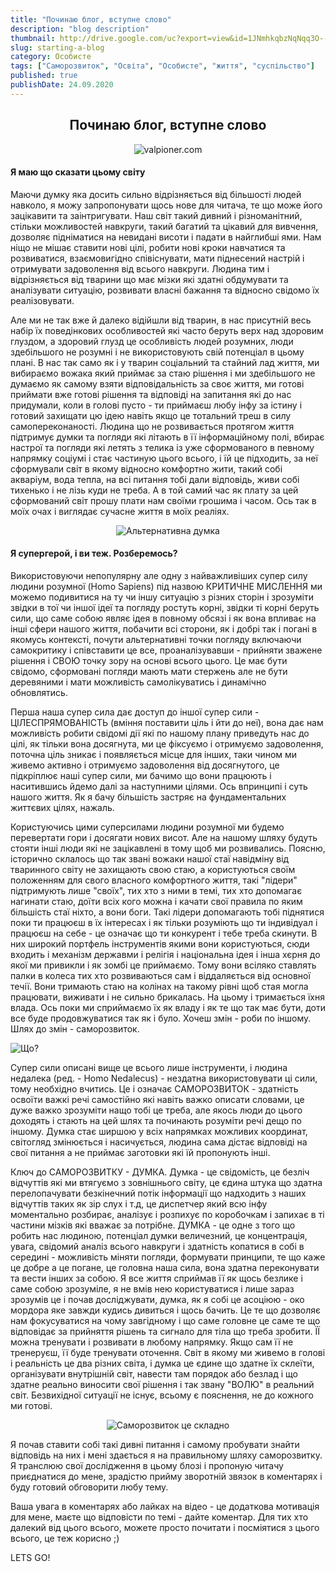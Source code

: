 ```yaml
---
title: "Починаю блог, вступне слово"
description: "blog description"
thumbnail: http://drive.google.com/uc?export=view&id=1JNmhkqbzNqNqq3O--oWv5JN5tDvxqtVY
slug: starting-a-blog
category: Особисте
tags: ["Саморозвиток", "Освіта", "Особисте", "життя", "суспільство"]
published: true
publishDate: 24.09.2020
---
```


<span style="display:block;text-align:center">

## Починаю блог, вступне слово

![valpioner.com](https://drive.google.com/uc?export=view&id=1JNmhkqbzNqNqq3O--oWv5JN5tDvxqtVY)

</span>

#### Я маю що сказати цьому світу

Маючи думку яка досить сильно відрізняється від більшості людей навколо, я можу запропонувати щось нове для читача, те що може його зацікавити та заінтригувати. Наш світ такий дивний і різноманітний, стільки можливостей навкруги, такий багатий та цікавий для вивчення, дозволяє підніматися на невидані висоти і падати в найглибші ями. Нам ніщо не мішає ставити нові цілі, робити нові кроки навчатися та розвиватися, взаємовигідно співіснувати, мати піднесений настрій і отримувати задоволення від всього навкруги. Людина тим і відрізняється від тварини що має мізки які здатні обдумувати та аналізувати ситуацію, розвивати власні бажання та відносно свідомо їх реалізовувати.

Але ми не так вже й далеко відійшли від тварин, в нас присутній весь набір їх поведінкових особливостей які часто беруть верх над здоровим глуздом, а здоровий глузд це особливість людей розумних, люди здебільшого не розумні і не використовують свій потенціал в цьому плані. В нас так само як і у тварин соціальний та стайний лад життя, ми вибираємо вожака який приймає за стаю рішення і ми здебільшого не думаємо як самому взяти відповідальність за своє життя, ми готові приймати вже готові рішення та відповіді на запитання які до нас придумали, коли в голові пусто - ти приймаєш любу інфу за істину і готовий захищати цю ідею навіть якщо це тотальний треш в силу самопереконаності. Людина що не розвивається протягом життя підтримує думки та погляди які літають в її інформаційному полі, вбирає настрої та погляди які летять з телика із уже сформованого в певному напрямку соціумі і стає частиную цього всього, і їй це підходить, за неї сформували світ в якому відносно комфортно жити, такий собі акваріум, вода тепла, на всі питання тобі дали відповідь, живи собі тихенько і не лізь куди не треба. А в той самий час як плату за цей сформований світ прошу плати нам своїми грошима і часом. Ось так в моїх очах і виглядає сучасне життя в моїх реаліях.

<span style="display:block;text-align:center">

![Альтернативна думка](https://drive.google.com/uc?export=view&id=1TyI7oDT9KNtPZSPS2L2n4JTqqX1Bz4sZ)

</span>

#### Я супергерой, і ви теж. Розберемось?

Використовуючи непопулярну але одну з найважливіших супер силу людини розумної (Homo Sapiens) під назвою КРИТИЧНЕ МИСЛЕННЯ ми можемо подивитися на ту чи іншу ситуацію з різних сторін і зрозуміти звідки в тої чи іншої ідеї та погляду ростуть корні, звідки ті корні беруть сили, що саме собою являє ідея в повному обсязі і як вона впливає на інші сфери нашого життя, побачити всі сторони, як і добрі так і погані в якомусь контексті, почути альтернативні точки погляду включаючи самокритику і співставити це все, проаналізувавши - прийняти зважене рішення і СВОЮ точку зору на основі всього цього. Це має бути свідомо, сформовані погляди мають мати стержень але не бути деревяними і мати можливість самолікуватись і динамічно обновлятись.

Перша наша супер сила дає доступ до іншої супер сили - ЦІЛЕСПРЯМОВАНІСТЬ (вміння поставити ціль і йти до неї), вона дає нам можливість робити свідомі дії які по нашому плану приведуть нас до цілі, як тільки вона досягнута, ми це фіксуємо і отримуємо задоволення, поточна ціль зникає і появляється місце для інших, таки чином ми живемо активно і отримуємо задоволення від досягнутого, це підкріплює наші супер сили, ми бачимо що вони працюють і наситившись йдемо далі за наступними цілями. Ось впринципі і суть нашого життя. Як я бачу більшість застряє на фундаментальних життєвих цілях, нажаль.

Користуючись цими суперсилами людини розумної ми будемо перевертати гори і досягати нових висот. Але на нашому шляху будуть стояти інші люди які не зацікавлені в тому щоб ми розвивались. Поясню, історично склалось що так звані вожаки нашої стаї навідміну від тваринного світу не захищають свою стаю, а користуються своїм положенням для свого власного комфортного життя, такі "лідери" підтримують лише "своїх", тих хто з ними в темі, тих хто допомагає нагинати стаю, доїти всіх кого можна і качати свої правила по яким більшість стаї ніхто, а вони боги. Такі лідери допомагають тобі піднятися поки ти працюєш в їх інтересах і як тільки розуміють що ти індивідуал і працюєш на себе - це означає що ти конкурент і тебе треба скинути. В них широкий портфель інструментів якими вони користуються, сюди входить і механізм державми і релігія і національна ідея і інша хєрня до якої ми привикли і як зомбі це приймаємо. Тому вони всіляко ставлять палки в колеса тих хто розвиваються сам і віддаляється від основної течії. Вони тримають стаю на колінах на такому рівні щоб стая могла працювати, виживати і не сильно брикалась. На цьому і тримається їхня влада. Ось поки ми сприймаємо їх як владу і як те що так має бути, доти все буде продовжуватися так як і було. Хочеш змін - роби по іншому. Шлях до змін - саморозвиток.

![Що?](https://memegenerator.net/img/instances/27706260.jpg?style=centerme)

Супер сили описані вище це всього лише інструменти, і людина недалека (ред. - Homo Nedalecus) - нездатна використовувати ці сили, тому необхідно вчитись. Це і означає САМОРОЗВИТОК - здатність освоїти важкі речі самостійно які навіть важко описати словами, це дуже важко зрозуміти нащо тобі це треба, але якось люди до цього доходять і стають на цей шлях та починають розуміти речі дещо по іншому. Думка стає ширшою у всіх напрямках можливих координат, світогляд змінюється і насичується, людина сама дістає відповіді на свої питання а не приймає заготовки які їй пропонують інші.

Ключ до САМОРОЗВИТКУ - ДУМКА. Думка - це свідомість, це безліч відчуттів які ми втягуємо з зовнішнього світу, це єдина штука що здатна перелопачувати безкінечний потік інформації що надходить з наших відчуттів таких як зір слух і т.д, це диспетчер який всю інфу моментально розбирає, аналізує і розпихує по коробочкам і запихає в ті частини мізків які вважає за потрібне. ДУМКА - це одне з того що робить нас людиною, потенціал думки величезний, це концентрація, увага, свідомий аналіз всього навкруги і здатність копатися в собі в середині - можливість міняти погляди, формувати принципи, те що каже це добре а це погане, це головна наша сила, вона здатна переконувати та вести інших за собою. Я все життя сприймав її як щось безлике і саме собою зрозуміле, я не вмів нею користуватися і лише зараз зрозумів це і почав досліджувати, думка, як я собі це асоціюю - око мордора яке завжди кудись дивиться і щось бачить. Це те що дозволяє нам фокусуватися на чому завгідному і що саме головне це саме те що відповідає за прийняття рішень та сигнало для тіла що треба зробити. ЇЇ можна тренувати і розвивати в любому напрямку. Якщо сам її не тренеруєш, її буде тренувати оточення. Світ в якому ми живемо в голові і реальність це два різних світа, і думка це єдине що здатне їх склеїти, організувати внутрішній світ, навести там порядок або безлад і що здатне реально виносити свої рішення і так звану "ВОЛЮ" в реальний світ. Безвихідної ситуації не існує, всьому є пояснення, не до кожного ми готові.

<span style="display:block;text-align:center">

![Саморозвиток це складно](https://drive.google.com/uc?export=view&id=1YkjXnyDm5QzSp6oBcB4crbkZ8tKA20wU)

</span>

Я почав ставити собі такі дивні питання і самому пробувати знайти відповідь на них і мені здається я на правильному шляху саморозвитку. Я транслюю свої дослідження в цьому блозі і пропоную читачу приєднатися до мене, зрадістю прийму зворотній звязок в коментарях і буду готовий обговорити любу тему.

Ваша увага в коментарях або лайках на відео - це додаткова мотивація для мене, маєте що відповісти по темі - дайте коментар.
Для тих хто далекий від цього всього, можете просто почитати і посміятися з цього всього, це теж корисно ;)

LETS GO!
